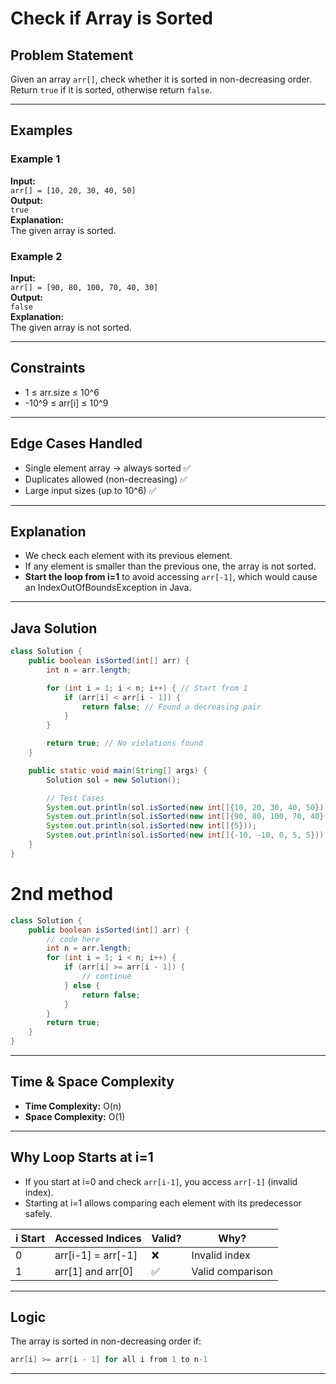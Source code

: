# Check if Array is Sorted

## Problem Statement

Given an array `arr[]`, check whether it is sorted in non-decreasing order.  
Return `true` if it is sorted, otherwise return `false`.

---

## Examples

### Example 1
**Input:**  
`arr[] = [10, 20, 30, 40, 50]`  
**Output:**  
`true`  
**Explanation:**  
The given array is sorted.

### Example 2
**Input:**  
`arr[] = [90, 80, 100, 70, 40, 30]`  
**Output:**  
`false`  
**Explanation:**  
The given array is not sorted.

---

## Constraints

- 1 ≤ arr.size ≤ 10^6
- -10^9 ≤ arr[i] ≤ 10^9

---

## Edge Cases Handled

- Single element array → always sorted ✅
- Duplicates allowed (non-decreasing) ✅
- Large input sizes (up to 10^6) ✅

---

## Explanation

- We check each element with its previous element.
- If any element is smaller than the previous one, the array is not sorted.
- **Start the loop from i=1** to avoid accessing `arr[-1]`, which would cause an IndexOutOfBoundsException in Java.

---

## Java Solution

```java
class Solution {
    public boolean isSorted(int[] arr) {
        int n = arr.length;

        for (int i = 1; i < n; i++) { // Start from 1
            if (arr[i] < arr[i - 1]) {
                return false; // Found a decreasing pair
            }
        }

        return true; // No violations found
    }

    public static void main(String[] args) {
        Solution sol = new Solution();

        // Test Cases
        System.out.println(sol.isSorted(new int[]{10, 20, 30, 40, 50}));  // true
        System.out.println(sol.isSorted(new int[]{90, 80, 100, 70, 40})); // false
        System.out.println(sol.isSorted(new int[]{5}));                   // true (single element)
        System.out.println(sol.isSorted(new int[]{-10, -10, 0, 5, 5}));   // true (with duplicates)
    }
}
```
# 2nd method

```java
class Solution {
    public boolean isSorted(int[] arr) {
        // code here
        int n = arr.length;
        for (int i = 1; i < n; i++) {
            if (arr[i] >= arr[i - 1]) {
                // continue
            } else {
                return false;
            }
        }
        return true;
    }
}
```

---

## Time & Space Complexity

- **Time Complexity:** O(n)
- **Space Complexity:** O(1)

---

## Why Loop Starts at i=1

- If you start at i=0 and check `arr[i-1]`, you access `arr[-1]` (invalid index).
- Starting at i=1 allows comparing each element with its predecessor safely.

| i Start | Accessed Indices     | Valid? | Why?                     |
|---------|----------------------|--------|--------------------------|
| 0       | arr[i-1] = arr[-1]   | ❌     | Invalid index            |
| 1       | arr[1] and arr[0]    | ✅     | Valid comparison         |

---

## Logic

The array is sorted in non-decreasing order if:

```java
arr[i] >= arr[i - 1] for all i from 1 to n-1
```

---
